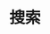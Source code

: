 ---
title: 搜索
slug: "search"
layout: "search"
outputs:
    - html
    - json
menu:
    main:
        weight: -60
        params: 
            icon: search

comments: false
---